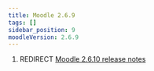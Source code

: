 ```yaml
---
title: Moodle 2.6.9
tags: []
sidebar_position: 9
moodleVersion: 2.6.9
---
```

1. REDIRECT [Moodle 2.6.10 release notes](/general/releases/2.6/2.6.10)

